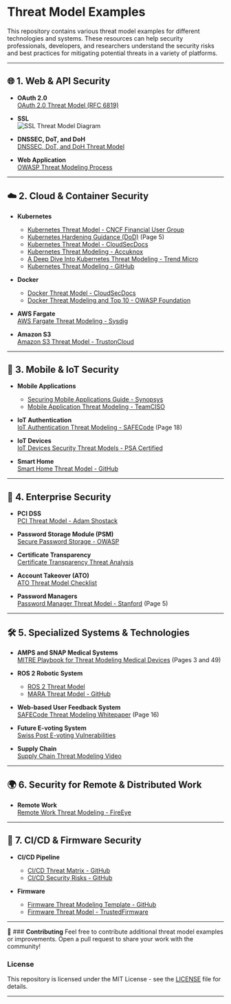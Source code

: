 # **Threat Model Examples**

This repository contains various threat model examples for different technologies and systems. These resources can help security professionals, developers, and researchers understand the security risks and best practices for mitigating potential threats in a variety of platforms.

---

## 🌐 **1. Web & API Security**

- **OAuth 2.0**  
  [OAuth 2.0 Threat Model (RFC 6819)](https://datatracker.ietf.org/doc/html/rfc6819)

- **SSL**  
  ![SSL Threat Model Diagram](https://www.ssllabs.com/downloads/SSL_Threat_Model.png)

- **DNSSEC, DoT, and DoH**  
  [DNSSEC, DoT, and DoH Threat Model](https://www.netmeister.org/blog/doh-dot-dnssec.html)

- **Web Application**  
  [OWASP Threat Modeling Process](https://owasp.org/www-community/Threat_Modeling_Process)

---

## ☁️ **2. Cloud & Container Security**

- **Kubernetes**
   - [Kubernetes Threat Model - CNCF Financial User Group](https://github.com/cncf/financial-user-group/tree/main/projects/k8s-threat-model)
   - [Kubernetes Hardening Guidance (DoD)](https://media.defense.gov/2022/Aug/29/2003066362/-1/-1/0/CTR_KUBERNETES_HARDENING_GUIDANCE_1.2_20220829.PDF) (Page 5)
   - [Kubernetes Threat Model - CloudSecDocs](https://cloudsecdocs.com/containers/theory/threats/k8s_threat_model/)
   - [Kubernetes Threat Modeling - Accuknox](https://github.com/accuknox/k8sthreatmodeling)
   - [A Deep Dive Into Kubernetes Threat Modeling - Trend Micro](https://www.trendmicro.com/vinfo/us/security/news/security-technology/a-deep-dive-into-kubernetes-threat-modeling)
   - [Kubernetes Threat Modeling - GitHub](https://github.com/accuknox/k8sthreatmodeling)

- **Docker**
   - [Docker Threat Model - CloudSecDocs](https://cloudsecdocs.com/container_security/theory/threats/docker_threat_model/)
   - [Docker Threat Modeling and Top 10 - OWASP Foundation](https://owasp.org)

- **AWS Fargate**  
   [AWS Fargate Threat Modeling - Sysdig](https://sysdig.com/blog/ecs-fargate-threat-modeling/)

- **Amazon S3**  
   [Amazon S3 Threat Model - TrustonCloud](https://controlcatalog.trustoncloud.com/dashboard/aws/s3#Data%20Flow%20Diagram)

---

## 📱 **3. Mobile & IoT Security**

- **Mobile Applications**
   - [Securing Mobile Applications Guide - Synopsys](https://www.synopsys.com/content/dam/synopsys/sig-assets/ebooks/developers-guide-securing-mobile-applications-threat-modeling.pdf)
   - [Mobile Application Threat Modeling - TeamCISO](https://teamciso.com/2016/06/threat-modeling-a-mobile-application.html)

- **IoT Authentication**  
   [IoT Authentication Threat Modeling - SAFECode](https://safecode.org/wp-content/uploads/2017/05/SAFECode_TM_Whitepaper.pdf) (Page 18)

- **IoT Devices**  
   [IoT Devices Security Threat Models - PSA Certified](https://www.psacertified.org/development-resources/building-in-security/threat-models/)

- **Smart Home**  
   [Smart Home Threat Model - GitHub](https://github.com/kkredit/smart-home-threat-model)

---

## 🏢 **4. Enterprise Security**

- **PCI DSS**  
   [PCI Threat Model - Adam Shostack](https://shostack.org/files/papers/A_PCI_Threat_Model_2020.pdf)

- **Password Storage Module (PSM)**  
   [Secure Password Storage - OWASP](https://owasp.org/www-pdf-archive//Secure_Password_Storage.pdf)

- **Certificate Transparency**  
   [Certificate Transparency Threat Analysis](https://datatracker.ietf.org/doc/html/draft-ietf-trans-threat-analysis-16)

- **Account Takeover (ATO)**  
   [ATO Threat Model Checklist](https://raw.githubusercontent.com/magoo/ato-checklist/master/model.svg)

- **Password Managers**  
   [Password Manager Threat Model - Stanford](https://crypto.stanford.edu/~dabo/pubs/papers/pwdmgrBrowser.pdf) (Page 5)

---

## 🛠️ **5. Specialized Systems & Technologies**

- **AMPS and SNAP Medical Systems**  
   [MITRE Playbook for Threat Modeling Medical Devices](https://www.mitre.org/sites/default/files/publications/Playbook-for-Threat-Modeling-Medical-Devices.pdf) (Pages 3 and 49)

- **ROS 2 Robotic System**
   - [ROS 2 Threat Model](https://design.ros2.org/articles/ros2_threat_model.html)
   - [MARA Threat Model - GitHub](https://github.com/AcutronicRobotics/MARA_threat_model)

- **Web-based User Feedback System**  
   [SAFECode Threat Modeling Whitepaper](https://safecode.org/wp-content/uploads/2017/05/SAFECode_TM_Whitepaper.pdf) (Page 16)

- **Future E-voting System**  
   [Swiss Post E-voting Vulnerabilities](https://www.reversemode.com/2022/01/finding-vulnerabilities-in-swiss-posts.html?m=1#AttackSurface)

- **Supply Chain**  
   [Supply Chain Threat Modeling Video](https://www.youtube.com/watch?v=EHx_-u3JH8Q)

---

## 🌍 **6. Security for Remote & Distributed Work**

- **Remote Work**  
   [Remote Work Threat Modeling - FireEye](https://www.fireeye.com/blog/executive-perspective/2020/03/remote-work-in-an-age-of-covid-19-threat-modeling-the-risks.html)

---

## 🔄 **7. CI/CD & Firmware Security**

- **CI/CD Pipeline**
   - [CI/CD Threat Matrix - GitHub](https://github.com/rung/threat-matrix-cicd)
   - [CI/CD Security Risks - GitHub](https://github.com/cider-security-research/top-10-cicd-security-risks)

- **Firmware**
   - [Firmware Threat Modeling Template - GitHub](https://github.com/bpoudel7/Firmware-Threat-Modeling-Template)
   - [Firmware Threat Model - TrustedFirmware](https://tf-m-user-guide.trustedfirmware.org/docs/security/threat_models/generic_threat_model.html)

---

📢 ### **Contributing**
Feel free to contribute additional threat model examples or improvements. Open a pull request to share your work with the community!

### **License**
This repository is licensed under the MIT License - see the [LICENSE](LICENSE) file for details.

---
